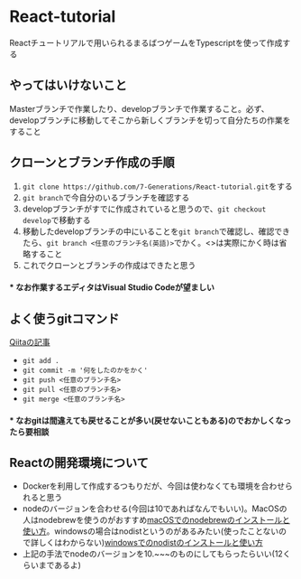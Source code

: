 # React-tutorial
Reactチュートリアルで用いられるまるばつゲームをTypescriptを使って作成する

## やってはいけないこと
Masterブランチで作業したり、developブランチで作業すること。必ず、developブランチに移動してそこから新しくブランチを切って自分たちの作業をすること


## クローンとブランチ作成の手順
1. `git clone https://github.com/7-Generations/React-tutorial.git`をする
1. `git branch`で今自分のいるブランチを確認する
1. developブランチがすでに作成されていると思うので、`git checkout develop`で移動する
1. 移動したdevelopブランチの中にいることを`git branch`で確認し、確認できたら、`git branch <任意のブランチ名(英語)>`でかく。<>は実際にかく時は省略すること
1. これでクローンとブランチの作成はできたと思う
#### * なお作業するエディタはVisual Studio Codeが望ましい


## よく使うgitコマンド
[Qiitaの記事](https://qiita.com/naoki_mochizuki/items/50e48c18908e493dfc75)
- `git add .`
- `git commit -m '何をしたのかをかく'`
- `git push <任意のブランチ名>`
- `git pull <任意のブランチ名>`
- `git merge <任意のブランチ名>`
#### * なおgitは間違えても戻せることが多い(戻せないこともある)のでおかしくなったら要相談

## Reactの開発環境について
- Dockerを利用して作成するつもりだが、今回は使わなくても環境を合わせられると思う
- nodeのバージョンを合わせる(今回は10であればなんでもいい)。MacOSの人はnodebrewを使うのがおすすめ[macOSでのnodebrewのインストールと使い方](https://qiita.com/ucan-lab/items/517ee13a2f8769ab866c)。windowsの場合はnodistというのがあるみたい(使ったことないので詳しくはわからない)[windowsでのnodistのインストールと使い方](https://qiita.com/t_kojima/items/780b3b3133a17cceb175)
- 上記の手法でnodeのバージョンを10.~~~のものにしてもらったらいい(12くらいまであるよ)

